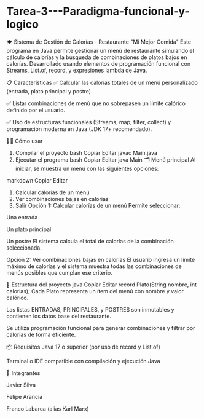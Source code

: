 # Tarea-3---Paradigma-funcional-y-logico
🍽️ Sistema de Gestión de Calorías - Restaurante "Mi Mejor Comida"
Este programa en Java permite gestionar un menú de restaurante simulando el cálculo de calorías y la búsqueda de combinaciones de platos bajos en calorías. Desarrollado usando elementos de programación funcional con Streams, List.of, record, y expresiones lambda de Java.

📋 Características
✅ Calcular las calorías totales de un menú personalizado (entrada, plato principal y postre).

✅ Listar combinaciones de menú que no sobrepasen un límite calórico definido por el usuario.

✅ Uso de estructuras funcionales (Streams, map, filter, collect) y programación moderna en Java (JDK 17+ recomendado).

🧑‍💻 Cómo usar
1. Compilar el proyecto
bash
Copiar
Editar
javac Main.java
2. Ejecutar el programa
bash
Copiar
Editar
java Main
🗂️ Menú principal
Al iniciar, se muestra un menú con las siguientes opciones:

markdown
Copiar
Editar
1. Calcular calorías de un menú
2. Ver combinaciones bajas en calorías
3. Salir
Opción 1: Calcular calorías de un menú
Permite seleccionar:

Una entrada

Un plato principal

Un postre
El sistema calcula el total de calorías de la combinación seleccionada.

Opción 2: Ver combinaciones bajas en calorías
El usuario ingresa un límite máximo de calorías y el sistema muestra todas las combinaciones de menús posibles que cumplan ese criterio.

🧠 Estructura del proyecto
java
Copiar
Editar
record Plato(String nombre, int calorias);
Cada Plato representa un ítem del menú con nombre y valor calórico.

Las listas ENTRADAS, PRINCIPALES, y POSTRES son inmutables y contienen los datos base del restaurante.

Se utiliza programación funcional para generar combinaciones y filtrar por calorías de forma eficiente.

📦 Requisitos
Java 17 o superior (por uso de record y List.of)

Terminal o IDE compatible con compilación y ejecución Java

👥 Integrantes

Javier Silva

Felipe Arancia

Franco Labarca (alias Karl Marx)
